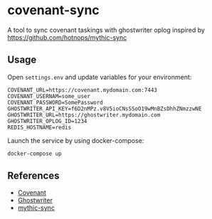 # covenant-sync
A tool to sync covenant taskings with ghostwriter oplog inspired by https://github.com/hotnops/mythic-sync


## Usage

Open `settings.env` and update variables for your environment:

``` text
COVENANT_URL=https://covenant.mydomain.com:7443
COVENANT_USERNAM=some_user
COVENANT_PASSWORD=SomePassword
GHOSTWRITER_API_KEY=f6D2nMPz.v8V5ioCNsSSoO19wMnBZsDhhZNmzzwNE
GHOSTWRITER_URL=https://ghostwriter.mydomain.com
GHOSTWRITER_OPLOG_ID=1234
REDIS_HOSTNAME=redis
```

Launch the service by using docker-compose:

``` bash
docker-compose up
```

## References

- [Covenant](https://github.com/cobbr/Covenant)
- [Ghostwriter](https://github.com/GhostManager/Ghostwriter)
- [mythic-sync](https://github.com/hotnops/mythic-sync)
